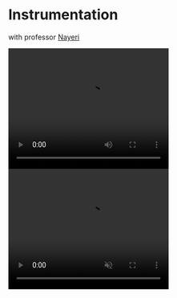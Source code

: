 # Instrumentation
with professor <a href="https://ece.ut.ac.ir/~students/m.nayeri">
    Nayeri
</a>


<video width="320" height="240" controls>
  <source src="https://github.com/M-Mashreghi/Instrumentation/blob/main/Project/Q4/bandicam%202023-07-07%2001-46-13-402.mp4" type="video/mp4">
Your browser does not support the video tag.
</video>

<video width="320" height="240" autoplay muted>
  <source src="movie.mp4" type="video/mp4">
  <source src="movie.ogg" type="video/ogg">
Your browser does not support the video tag.
</video>
